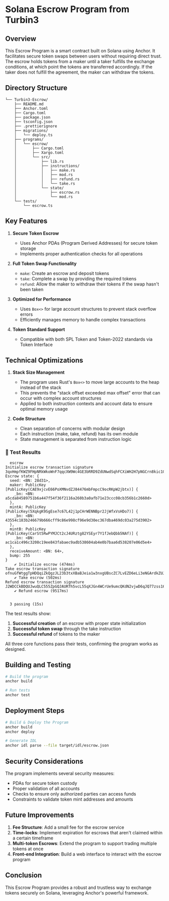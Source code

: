 # Solana Escrow Program from Turbin3

## Overview
This Escrow Program is a smart contract built on Solana using Anchor. It facilitates secure token swaps between users without requiring direct trust. The escrow holds tokens from a maker until a taker fulfills the exchange conditions, at which point the tokens are transferred accordingly. If the taker does not fulfill the agreement, the maker can withdraw the tokens.

## Directory Structure
```
└── Turbin3-Escrow/
    ├── README.md
    ├── Anchor.toml
    ├── Cargo.toml
    ├── package.json
    ├── tsconfig.json
    ├── .prettierignore
    ├── migrations/
    │   └── deploy.ts
    ├── programs/
    │   └── escrow/
    │       ├── Cargo.toml
    │       ├── Xargo.toml
    │       └── src/
    │           ├── lib.rs
    │           ├── instructions/
    │           │   ├── make.rs
    │           │   ├── mod.rs
    │           │   ├── refund.rs
    │           │   └── take.rs
    │           └── state/
    │               ├── escrow.rs
    │               └── mod.rs
    └── tests/
        └── escrow.ts
```

## Key Features

1. **Secure Token Escrow**
   - Uses Anchor PDAs (Program Derived Addresses) for secure token storage
   - Implements proper authentication checks for all operations

2. **Full Token Swap Functionality**
   - `make`: Create an escrow and deposit tokens
   - `take`: Complete a swap by providing the required tokens
   - `refund`: Allow the maker to withdraw their tokens if the swap hasn't been taken

3. **Optimized for Performance**
   - Uses `Box<>` for large account structures to prevent stack overflow errors
   - Efficiently manages memory to handle complex transactions

4. **Token Standard Support**
   - Compatible with both SPL Token and Token-2022 standards via Token Interface

## Technical Optimizations

1. **Stack Size Management**
   - The program uses Rust's `Box<>` to move large accounts to the heap instead of the stack
   - This prevents the "stack offset exceeded max offset" error that can occur with complex account structures
   - Applied to both instruction contexts and account data to ensure optimal memory usage

2. **Code Structure**
   - Clean separation of concerns with modular design
   - Each instruction (make, take, refund) has its own module
   - State management is separated from instruction logic

### 🧪 Test Results

```
  escrow
Initialize escrow transaction signature 3qxHmpfKWZ9FHpNRkWkoWnF7qqcXW9Wc4GE3bRRD9ZdUNwdSqhFCXiWH2H7pNGCrn8kic1GpvVineTR7bCYqK2JM
Escrow state: {
  seed: <BN: 28d31>,
  maker: PublicKey [PublicKey(CAE9xjcvE66PoXMNvdZJ84476mbFmpcC9ocRKpW2jbtx)] {
    _bn: <BN: a5cda84589751b6a447f54f36f2116a260b3a0afb71e23ccc08cb356b1c2660d>
  },
  mintA: PublicKey [PublicKey(5XqkgK9SgEse7c67L42j1pCHrWENNBpr2JjWfxVsHDo7)] {
    _bn: <BN: 43554c183b246679b666cff9c86e998cf96e9d30ec367dba469dc03a275d3902>
  },
  mintB: PublicKey [PublicKey(CarSt5RwPYMJCt2cJ4URztg82YSEyr7Y1fJebQbb5NAf)] {
    _bn: <BN: ac1ca1c496c3208c19ee843fabaec9adb538604ab4e0b7baa6d538207e06d5e4>
  },
  receiveAmount: <BN: 64>,
  bump: 255
}
    ✔ Initialize escrow (474ms)
Take escrow transaction signature ofnuGfWtggTpHDQqiZkQgzJL23b3txXBaBJeia1w3nxgUBscZC7LvEZD6eLi3eNGArdkZUJVgMVfh4fsUtRQjZj
    ✔ Take escrow (502ms)
Refund escrow transaction signature J2WDCCkBDQUJwuQLC555ZpGQJAURTh5vcL55qXJGn4WCrUe9umcQKdN2vjwD6qJQ77zss169JSBxN3DidvrJMSs
    ✔ Refund escrow (9517ms)


  3 passing (15s)
```

The test results show:
1. **Successful creation** of an escrow with proper state initialization 
2. **Successful token swap** through the take instruction
3. **Successful refund** of tokens to the maker

All three core functions pass their tests, confirming the program works as designed.

## Building and Testing

```bash
# Build the program
anchor build

# Run tests
anchor test
```

## Deployment Steps
```bash
# Build & Deploy the Program
anchor build
anchor deploy

# Generate IDL
anchor idl parse --file target/idl/escrow.json
```

## Security Considerations

The program implements several security measures:
- PDAs for secure token custody
- Proper validation of all accounts
- Checks to ensure only authorized parties can access funds
- Constraints to validate token mint addresses and amounts

## Future Improvements

1. **Fee Structure**: Add a small fee for the escrow service
2. **Time-locks**: Implement expiration for escrows that aren't claimed within a certain timeframe
3. **Multi-token Escrows**: Extend the program to support trading multiple tokens at once
4. **Front-end Integration**: Build a web interface to interact with the escrow program

## Conclusion
This Escrow Program provides a robust and trustless way to exchange tokens securely on Solana, leveraging Anchor's powerful framework. 